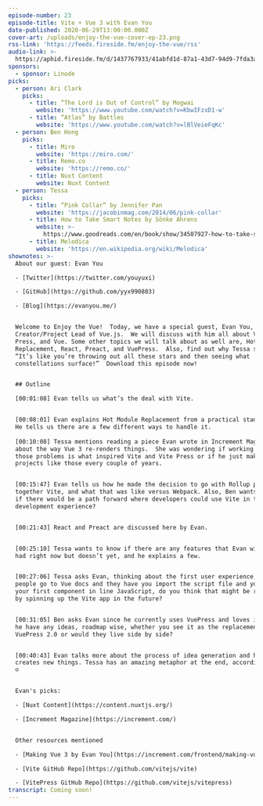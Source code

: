 ```yaml
---
episode-number: 23
episode-title: Vite + Vue 3 with Evan You
date-published: 2020-06-29T13:00:00.000Z
cover-art: /uploads/enjoy-the-vue-cover-ep-23.png
rss-link: 'https://feeds.fireside.fm/enjoy-the-vue/rss'
audio-link: >-
  https://aphid.fireside.fm/d/1437767933/41abfd1d-87a1-43d7-94d9-7fda3a5120e1/b17c0661-a1bb-4e18-80ba-d57e918fab7d.mp3
sponsors:
  - sponsor: Linode
picks:
  - person: Ari Clark
    picks:
      - title: “The Lord is Out of Control” by Mogwai
        website: 'https://www.youtube.com/watch?v=KbwIFzxD1-w'
      - title: “Atlas” by Battles
        website: 'https://www.youtube.com/watch?v=lBlVeieFqKc'
  - person: Ben Hong
    picks:
      - title: Miro
        website: 'https://miro.com/'
      - title: Remo.co
        website: 'https://remo.co/'
      - title: Nuxt Content
        website: Nuxt Content
  - person: Tessa
    picks:
      - title: “Pink Collar” by Jennifer Pan
        website: 'https://jacobinmag.com/2014/06/pink-collar'
      - title: How to Take Smart Notes by Sönke Ahrens
        website: >-
          https://www.goodreads.com/en/book/show/34507927-how-to-take-smart-notes
      - title: Melodica
        website: 'https://en.wikipedia.org/wiki/Melodica'
shownotes: >-
  About our guest: Evan You

  - [Twitter](https://twitter.com/youyuxi)

  - [GitHub](https://github.com/yyx990803)

  - [Blog](https://evanyou.me/)


  Welcome to Enjoy the Vue!  Today, we have a special guest, Evan You,
  Creator/Project Lead of Vue.js.  We will discuss with him all about Vite, Vite
  Press, and Vue. Some other topics we will talk about as well are, Hot Module
  Replacement, React, Preact, and VuePress.  Also, find out why Tessa says,
  “It’s like you’re throwing out all these stars and then seeing what
  constellations surface!”  Download this episode now!


  ## Outline

  [00:01:08] Evan tells us what’s the deal with Vite. 


  [00:08:01] Evan explains Hot Module Replacement from a practical standpoint.
  He tells us there are a few different ways to handle it. 
   
  [00:10:08] Tessa mentions reading a piece Evan wrote in Increment Magazine
  about the way Vue 3 re-renders things.  She was wondering if working through
  those problems is what inspired Vite and Vite Press or if he just makes new
  projects like those every couple of years.


  [00:15:47] Evan tells us how he made the decision to go with Rollup putting
  together Vite, and what that was like versus Webpack. Also, Ben wants to know
  if there would be a path forward where developers could use Vite in their
  development experience?


  [00:21:43] React and Preact are discussed here by Evan. 


  [00:25:10] Tessa wants to know if there are any features that Evan wishes Vite
  had right now but doesn’t yet, and he explains a few. 


  [00:27:06] Tessa asks Evan, thinking about the first user experience, when
  people go to Vue docs and they have you import the script file and you make
  your first component in line JavaScript, do you think that might be replaced
  by spinning up the Vite app in the future?


  [00:31:05] Ben asks Evan since he currently uses VuePress and loves it, does
  he have any ideas, roadmap wise, whether you see it as the replacement as a
  VuePress 2.0 or would they live side by side?


  [00:40:43] Evan talks more about the process of idea generation and how he
  creates new things. Tessa has an amazing metaphor at the end, according to Ari
  ☺


  Evan's picks:

  - [Nuxt Content](https://content.nuxtjs.org/)

  - [Increment Magazine](https://increment.com/)


  Other resources mentioned

  - [Making Vue 3 by Evan You](https://increment.com/frontend/making-vue-3/)

  - [Vite GitHub Repo](https://github.com/vitejs/vite)

  - [VitePress GitHub Repo](https://github.com/vitejs/vitepress)
transcript: Coming soon!
---
```

